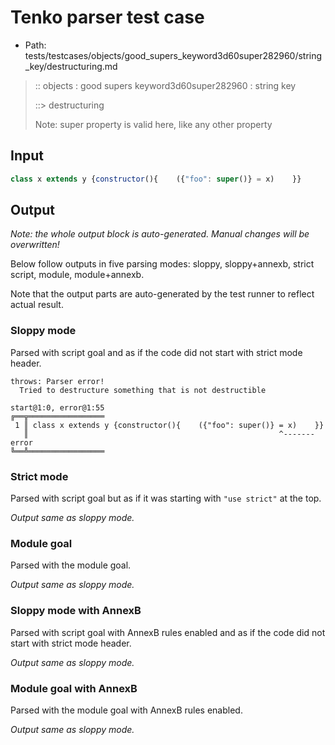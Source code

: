 # Tenko parser test case

- Path: tests/testcases/objects/good_supers_keyword3d60super282960/string_key/destructuring.md

> :: objects : good supers keyword3d60super282960 : string key
>
> ::> destructuring
>
> Note: super property is valid here, like any other property

## Input

`````js
class x extends y {constructor(){    ({"foo": super()} = x)    }}
`````

## Output

_Note: the whole output block is auto-generated. Manual changes will be overwritten!_

Below follow outputs in five parsing modes: sloppy, sloppy+annexb, strict script, module, module+annexb.

Note that the output parts are auto-generated by the test runner to reflect actual result.

### Sloppy mode

Parsed with script goal and as if the code did not start with strict mode header.

`````
throws: Parser error!
  Tried to destructure something that is not destructible

start@1:0, error@1:55
╔══╦═════════════════
 1 ║ class x extends y {constructor(){    ({"foo": super()} = x)    }}
   ║                                                        ^------- error
╚══╩═════════════════

`````

### Strict mode

Parsed with script goal but as if it was starting with `"use strict"` at the top.

_Output same as sloppy mode._

### Module goal

Parsed with the module goal.

_Output same as sloppy mode._

### Sloppy mode with AnnexB

Parsed with script goal with AnnexB rules enabled and as if the code did not start with strict mode header.

_Output same as sloppy mode._

### Module goal with AnnexB

Parsed with the module goal with AnnexB rules enabled.

_Output same as sloppy mode._
